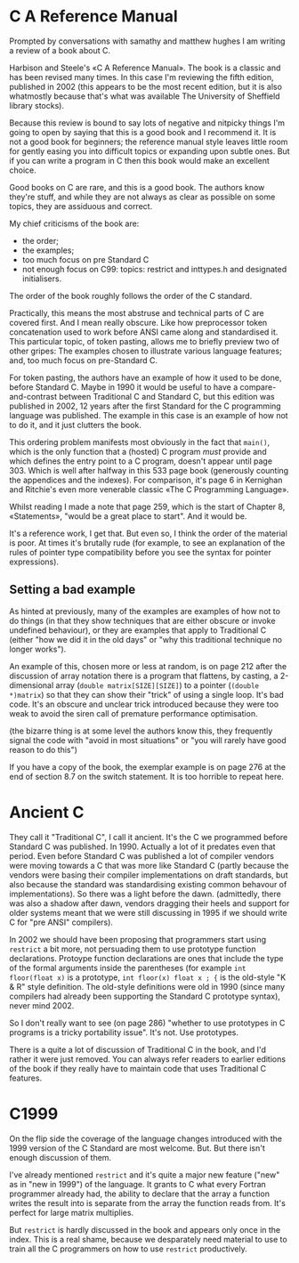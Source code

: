 # C A Reference Manual

Prompted by conversations with samathy and matthew hughes
I am writing a review of a book about C.

Harbison and Steele's «C A Reference Manual».
The book is a classic and has been revised many times.
In this case I'm reviewing the fifth edition, published in 2002
(this appears to be the most recent edition,
but it is also whatmostly because that's what was available
The University of Sheffield library stocks).

Because this review is bound to say lots of negative and
nitpicky things
I'm going to open by saying that
this is a good book and I recommend it.
It is not a good book for beginners;
the reference manual style leaves little room for
gently easing you into difficult topics
or expanding upon subtle ones.
But if you can write a program in C then
this book would make an excellent choice.

Good books on C are rare, and this is a good book.
The authors know they're stuff,
and while they are not always as clear as possible on some topics,
they are assiduous and correct.

My chief criticisms of the book are:

- the order;
- the examples;
- too much focus on pre Standard C
- not enough focus on C99: topics: restrict and inttypes.h and
  designated initialisers.

The order of the book roughly follows the order of the C standard.

Practically, this means
the most abstruse and technical parts of C are covered first.
And I mean really obscure.
Like how preprocessor token concatenation used to work
before ANSI came along and standardised it.
This particular topic, of token pasting, allows me to briefly
preview two of other gripes: The examples chosen to illustrate
various language features; and, too much focus on pre-Standard C.

For token pasting,
the authors have an example of how it used to be done,
before Standard C.
Maybe in 1990 it would be useful to have a compare-and-contrast
between Traditional C and Standard C,
but this edition was published in 2002,
12 years after the first Standard for the C programming language
was published.
The example in this case is an example of how not to do it,
and it just clutters the book.

This ordering problem manifests most obviously in the fact that
`main()`, which is the only function that a (hosted) C program
_must_ provide and which defines the entry point to a C program,
doesn't appear until page 303.
Which is well after halfway in this 533 page book
(generously counting the appendices and the indexes).
For comparison, it's page 6 in Kernighan and Ritchie's even more
venerable classic «The C Programming Language».

Whilst reading I made a note that page 259,
which is the start of Chapter 8, «Statements»,
"would be a great place to start".
And it would be.

It's a reference work, I get that.
But even so, I think the order of the material is poor.
At times it's brutally rude (for example, to see an explanation
of the rules of pointer type compatibility before you see the
syntax for pointer expressions).

## Setting a bad example

As hinted at previously,
many of the examples are examples of how not to do things
(in that they show techniques that are either obscure
or invoke undefined behaviour),
or they are examples that apply to Traditional C
(either "how we did it in the old days" or
"why this traditional technique no longer works").

An example of this, chosen more or less at random,
is on page 212 after the discussion of array notation
there is a program that flattens, by casting,
a 2-dimensional array (`double matrix[SIZE][SIZE]`) to
a pointer (`(double *)matrix`) so that they can show
their "trick" of using a single loop.
It's bad code.
It's an obscure and unclear trick introduced because they were
too weak to avoid the siren call of premature performance
optimisation.

(the bizarre thing is at some level the authors know this,
they frequently signal the code with
"avoid in most situations" or
"you will rarely have good reason to do this")

If you have a copy of the book,
the exemplar example is on page 276 at the end of section 8.7 on
the switch statement.
It is too horrible to repeat here.

# Ancient C

They call it "Traditional C", I call it ancient.
It's the C we programmed before Standard C was published.
In 1990.
Actually a lot of it predates even that period.
Even before Standard C was published
a lot of compiler vendors were moving towards a C
that was more like Standard C
(partly because the vendors were basing their
compiler implementations on draft standards,
but also because the standard was standardising existing
common behavour of implementations).
So there was a light before the dawn.
(admittedly, there was also a shadow after dawn,
vendors dragging their heels and support for older systems
meant that we were still discussing in 1995
if we should write C for "pre ANSI" compilers).

In 2002 we should have been proposing that
programmers start using `restrict` a bit more,
not persuading them to use prototype function declarations.
Protoype function declarations are ones that include the type of
the formal arguments inside the parentheses
(for example `int floor(float x)` is a prototype,
`int floor(x) float x ; {` is the old-style "K & R" style
definition.
The old-style definitions were old in 1990
(since many compilers had already been supporting
the Standard C prototype syntax), never mind 2002.

So I don't really want to see (on page 286) "whether to use
prototypes in C programs is a tricky portability issue".
It's not.
Use prototypes.

There is a quite a lot of discussion of Traditional C in the book,
and I'd rather it were just removed.
You can always refer readers to earlier editions of the book if
they really have to maintain code that uses Traditional C
features.

# C1999

On the flip side the coverage of
the language changes
introduced with the 1999 version of the C Standard are
most welcome.
But.
But there isn't enough discussion of them.

I've already mentioned `restrict`
and it's quite a major new feature ("new" as in "new in 1999")
of the language.
It grants to C what every Fortran programmer already had,
the ability to declare that
the array a function writes the result into
is separate from the array the function reads from.
It's perfect for large matrix multiplies.

But `restrict` is hardly discussed in the book
and appears only once in the index.
This is a real shame, because we desparately need
material to use to train all the C programmers on
how to use `restrict` productively.
